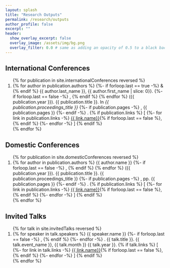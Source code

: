 ```yaml
---
layout: splash
title: "Research Outputs"
permalink: /research/outputs
author_profile: false
excerpt: ""
header:
  show_overlay_excerpt: false
  overlay_image: /assets/img/bg.png
  overlay_filter: 0.0 # same as adding an opacity of 0.5 to a black background
---
```


## International Conferences

<div>
  <ol>
    {% for publication in site.internationalConferences reversed %}
    <li>
        <!-- APA format -->
        {% for author in publication.authors %}
          {%- if forloop.last == true -%}
            & 
          {% endif %}
          {{ author.last_name }}, {{ author.first_name | slice: 0}}.
          {%- if forloop.last == false -%}
            ,
          {% endif %}
        {% endfor %}
        ({{ publication.year }}).
        {{ publication.title }}.
        In
        <i>{{ publication.proceedings_title }}</i>
        {%- if publication.pages -%}
          , {{ publication.pages }}
        {%- endif -%}
        .
        {% if publication.links %}
          [
          {%- for link in publication.links -%}
            <a href="{{ link.url }}" target="_blank">{{ link.name}}</a>{% if forloop.last == false %}, {% endif %}
          {%- endfor -%}
          ]
        {% endif %}
      </li>
    {% endfor %}

  </ol>

</div>




## Domestic Conferences

<div>
  <ol>
    {% for publication in site.domesticConferences reversed %}
    <li>
        <!-- https://www.anlp.jp/guide/guideline.html -->
        {% for author in publication.authors %}
          {{ author.name }}
          {%- if forloop.last == false -%}
            ,
          {% endif %}
        {% endfor %}
        ({{ publication.year }}).
        {{ publication.title }}.
        {{ publication.proceedings_title }}
        {%- if publication.pages -%}
          , pp. {{ publication.pages }}
        {%- endif -%}
        .
        {% if publication.links %}
          [
          {%- for link in publication.links -%}
            <a href="{{ link.url }}" target="_blank">{{ link.name}}</a>{% if forloop.last == false %}, {% endif %}
          {%- endfor -%}
          ]
        {% endif %}
      </li>
    {% endfor %}

  </ol>

</div>


## Invited Talks


<div>
  <ol>
    {% for talk in site.invitedTalks reversed %}
    <li>
        <!-- https://www.anlp.jp/guide/guideline.html -->
        {% for speaker in talk.speakers %}
          {{ speaker.name }}
          {%- if forloop.last == false -%}
            ,
          {% endif %}
        {%- endfor -%}
        .
        {{ talk.title }}.
        {{ talk.event_name }},
        {{ talk.month }}
        {{ talk.year }}.
        {% if talk.links %}
          [
          {%- for link in talk.links -%}
            <a href="{{ link.url }}" target="_blank">{{ link.name}}</a>{% if forloop.last == false %}, {% endif %}
          {%- endfor -%}
          ]
        {% endif %}
      </li>
    {% endfor %}

  </ol>

</div>


